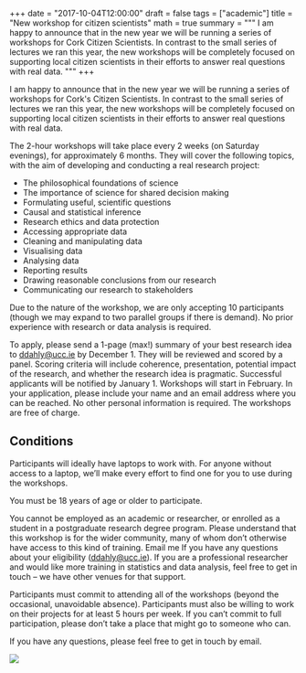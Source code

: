 +++
date = "2017-10-04T12:00:00"
draft = false
tags = ["academic"]
title = "New workshop for citizen scientists"
math = true
summary = """
I am happy to announce that in the new year we will be running a series of workshops for Cork Citizen Scientists. In contrast to the small series of lectures we ran this year, the new workshops will be completely focused on supporting local citizen scientists in their efforts to answer real questions with real data.
"""
+++

I am happy to announce that in the new year we will be running a series of workshops for Cork's Citizen Scientists. In contrast to the small series of lectures we ran this year, the new workshops will be completely focused on supporting local citizen scientists in their efforts to answer real questions with real data. 

The 2-hour workshops will take place every 2 weeks (on Saturday evenings), for approximately 6 months. They will cover the following topics, with the aim of developing and conducting a real research project: 

* The philosophical foundations of science
* The importance of science for shared decision making
* Formulating useful, scientific questions
* Causal and statistical inference
* Research ethics and data protection
* Accessing appropriate data
* Cleaning and manipulating data
* Visualising data
* Analysing data
* Reporting results
* Drawing reasonable conclusions from our research
* Communicating our research to stakeholders

Due to the nature of the workshop, we are only accepting 10 participants (though we may expand to two parallel groups if there is demand). No prior experience with research or data analysis is required.

To apply, please send a 1-page (max!) summary of your best research idea to ddahly@ucc.ie by December 1. They will be reviewed and scored by a panel. Scoring criteria will include coherence, presentation, potential impact of the research, and whether the research idea is pragmatic. Successful applicants will be notified by January 1. Workshops will start in February. In your application, please include your name and an email address where you can be reached. No other personal information is required. The workshops are free of charge. 

## Conditions ##

Participants will ideally have laptops to work with. For anyone without access to a laptop, we’ll make every effort to find one for you to use during the workshops.

You must be 18 years of age or older to participate. 

You cannot be employed as an academic or researcher, or enrolled as a student in a postgraduate research degree program. Please understand that this workshop is for the wider community, many of whom don’t otherwise have access to this kind of training. Email me If you have any questions about your eligibility (ddahly@ucc.ie). If you are a professional researcher and would like more training in statistics and data analysis, feel free to get in touch – we have other venues for that support.

Participants must commit to attending all of the workshops (beyond the occasional, unavoidable absence). Participants must also be willing to work on their projects for at least 5 hours per week. If you can’t commit to full participation, please don’t take a place that might go to someone who can.  

If you have any questions, please feel free to get in touch by email.

![](http://darrendahly.github.io/img/crfc_banner.jpg)
